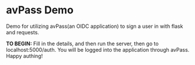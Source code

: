 # avPass Demo
Demo for utilizing avPass(an OIDC application) to sign a user in with flask and requests.

**TO BEGIN:**
Fill in the details, and then run the server, then go to localhost:5000/auth. You will be logged into the application through avPass. Happy authing!